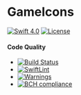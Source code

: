 # GameIcons

[![Swift 4.0](https://img.shields.io/badge/Swift-4.0-brightgreen.svg?style=flat)](https://swift.org/)
[![License](https://img.shields.io/badge/License-MIT-brightgreen.svg)]()

#### Code Quality
* [![Build Status](https://travis-ci.org/QuantumApplications/GameIcons.svg?branch=test)](https://travis-ci.org/QuantumApplications/GameIcons)
* [![SwiftLint](https://img.shields.io/badge/SwiftLint-passing-brightgreen.svg)](https://github.com/realm/SwiftLint/)
* [![Warnings](https://img.shields.io/badge/Warnings-0-brightgreen.svg)]()
* [![BCH compliance](https://bettercodehub.com/edge/badge/QuantumApplications/GameIcons?branch=master)](https://bettercodehub.com/)

